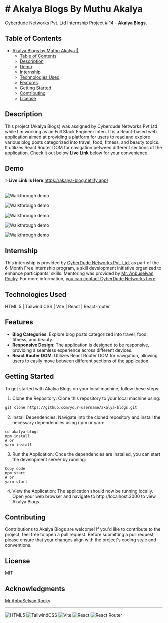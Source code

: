 # # Akalya Blogs By Muthu Akalya 

Cyberdude Networks Pvt. Ltd Internship Project # 14 - **Akalya Blogs**.

## Table of Contents
- [Akalya Blogs by Muthu Akalya 🚀](#Akalya-Blogs-by-Muthu-Akalya)
  - [Table of Contents](#table-of-contents)
  - [Description](#description)
  - [Demo](#demo)
  - [Internship](#internship)
  - [Technologies Used](#technologies-used)
  - [Features](#features)
  - [Getting Started](#getting-started)
  - [Contributing](#contributing)
  - [License](#license)

## Description

This project (Akalya Blogs) was assigned by Cyberdude Networks Pvt Ltd while I'm working as an Full Stack Engineer Inten. It is a React-based web application aimed at providing a platform for users to read and explore various blog posts categorized into travel, food, fitness, and beauty topics. It utilizes React Router DOM for navigation between different sections of the application. Check it out below **Live Link** below for your convenience. 
## Demo

✨**Live Link is Here**:https://akalya-blog.netlify.app/
<br>
<br>

![Walkthrough demo](./public/images/homepage.jpeg)


![Walkthrough demo](./public/images/blogspage.jpeg)

![Walkthrough demo](./public/images/travelPage.jpeg)

![Walkthrough demo](./public/images/foodspage.jpeg)

![Walkthrough demo](./public/images/fitnesspage.jpeg)

## Internship

This internship is provided by [CyberDude Networks Pvt. Ltd.](https://youtube.com/cyberdudenetworks) as part of the 6-Month Free Internship program, a skill development initiative organized to enhance participants' skills. Mentoring was provided by [Mr. Anbuselvan Rocky](https://instagram.com/anbuselvanrocky). For more information, [you can contact CyberDude Networks here](https://cyberdudenetworks.com).

## Technologies Used

HTML 5 | Tailwind CSS | Vite | React | React-router 

## Features

- **Blog Categories**: Explore blog posts categorized into travel, food, fitness, and beauty.
- **Responsive Design**: The application is designed to be responsive, providing a seamless experience across different devices.
- **React Router DOM**: Utilizes React Router DOM for navigation, allowing users to easily move between different sections of the application.

## Getting Started
To get started with Akalya Blogs on your local machine, follow these steps:

1) Clone the Repository: Clone this repository to your local machine using:

```
git clone https://github.com/your-username/akalya-blogs.git
```

2) Install Dependencies: Navigate into the cloned repository and install the necessary dependencies using npm or yarn:


```
cd akalya-blogs
npm install
# or
yarn install
```

3) Run the Application: Once the dependencies are installed, you can start the development server by running:


```
Copy code
npm start
# or
yarn start
```

4) View the Application: The application should now be running locally. Open your web browser and navigate to http://localhost:3000 to view Akalya Blogs.


## Contributing

Contributions to Akalya Blogs are welcome! If you'd like to contribute to the project, feel free to open a pull request. Before submitting a pull request, please ensure that your changes align with the project's coding style and conventions. 

## License

MIT

## Acknowledgments

[Mr.AnbuSelvan Rocky](https://github.com/anburocky3)




---


![HTML5](https://img.shields.io/badge/html5-%23E34F26.svg?style=for-the-badge&logo=html5&logoColor=white) ![TailwindCSS](https://img.shields.io/badge/tailwindcss-%2338B2AC.svg?style=for-the-badge&logo=tailwind-css&logoColor=white) ![Vite](https://img.shields.io/badge/vite-%23646CFF.svg?style=for-the-badge&logo=vite&logoColor=white) ![React](https://shields.io/badge/react-black?logo=react&style=for-the-badge) ![React Router](https://img.shields.io/badge/-React%20Router-CA4245?logo=react-router) 